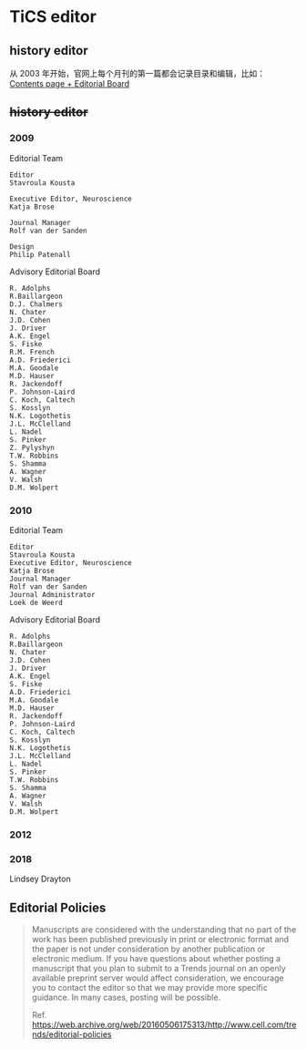# TiCS editor

## history editor

从 2003 年开始，官网上每个月刊的第一篇都会记录目录和编辑，比如： [Contents page + Editorial Board](https://www.cell.com/trends/cognitive-sciences/fulltext/S1364-6613(02)00016-5)

## ~~history editor~~

### 2009 

Editorial Team

    Editor
    Stavroula Kousta

    Executive Editor, Neuroscience
    Katja Brose

    Journal Manager
    Rolf van der Sanden

    Design
    Philip Patenall


Advisory
Editorial Board

    R. Adolphs
    R.Baillargeon
    D.J. Chalmers
    N. Chater
    J.D. Cohen
    J. Driver
    A.K. Engel
    S. Fiske
    R.M. French
    A.D. Friederici
    M.A. Goodale
    M.D. Hauser
    R. Jackendoff
    P. Johnson-Laird
    C. Koch, Caltech
    S. Kosslyn
    N.K. Logothetis
    J.L. McClelland
    L. Nadel
    S. Pinker
    Z. Pylyshyn
    T.W. Robbins
    S. Shamma
    A. Wagner
    V. Walsh
    D.M. Wolpert

### 2010

Editorial Team

    Editor
    Stavroula Kousta
    Executive Editor, Neuroscience
    Katja Brose
    Journal Manager
    Rolf van der Sanden
    Journal Administrator
    Loek de Weerd


Advisory
Editorial Board

    R. Adolphs
    R.Baillargeon
    N. Chater
    J.D. Cohen
    J. Driver
    A.K. Engel
    S. Fiske
    A.D. Friederici
    M.A. Goodale
    M.D. Hauser
    R. Jackendoff
    P. Johnson-Laird
    C. Koch, Caltech
    S. Kosslyn
    N.K. Logothetis
    J.L. McClelland
    L. Nadel
    S. Pinker
    T.W. Robbins
    S. Shamma
    A. Wagner
    V. Walsh
    D.M. Wolpert

### 2012

### 2018

Lindsey Drayton

## Editorial Policies

> Manuscripts are considered with the understanding that no part of the work has been published previously in print or electronic format and the paper is not under consideration by another publication or electronic medium. If you have questions about whether posting a manuscript that you plan to submit to a Trends journal on an openly available preprint server would affect consideration, we encourage you to contact the editor so that we may provide more specific guidance. In many cases, posting will be possible. 
> 
> Ref. https://web.archive.org/web/20160506175313/http://www.cell.com/trends/editorial-policies